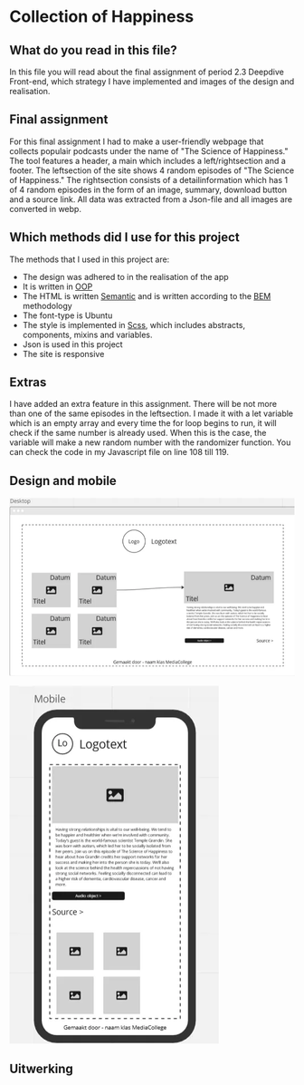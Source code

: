 # Collection of Happiness

## What do you read in this file?
In this file you will read about the final assignment of period 2.3 Deepdive Front-end,
which strategy I have implemented and images of the design and realisation. 

## Final assignment
For this final assignment I had to make a user-friendly webpage that collects
populair podcasts under the name of "The Science of Happiness." The tool features
a header, a main which includes a left/rightsection and a footer. The leftsection
of the site shows 4 random episodes of "The Science of Happiness." The rightsection
consists of a detailinformation which has 1 of 4 random episodes in the 
form of an image, summary, download button and a source link. All data was
extracted from a Json-file and all images are converted in webp.

## Which methods did I use for this project
The methods that I used in this project are:
- The design was adhered to in the realisation of the app
- It is written in [OOP](https://developer.mozilla.org/en-US/docs/Learn/JavaScript/Objects/Classes_in_JavaScript)
- The HTML is written [Semantic](https://www.w3schools.com/html/html5_semantic_elements.asp) and is written according to the [BEM](https://getbem.com/introduction/) methodology
- The font-type is Ubuntu
- The style is implemented in [Scss](https://sass-lang.com/), which includes abstracts, components, mixins and variables.
- Json is used in this project
- The site is responsive

## Extras 
I have added an extra feature in this assignment. There will be not more than one of the same episodes in the leftsection. I made it with a let variable which is an empty array and every time the for loop begins to run, it will check if the same number is already used. When this is the case, the variable will make a new random number with the randomizer function. You can check the code in my Javascript file on line 108 till 119.

## Design and mobile
![Desktop](img/designDesktop.webp)

![Mobile](img/designMobile.webp)

## Uitwerking